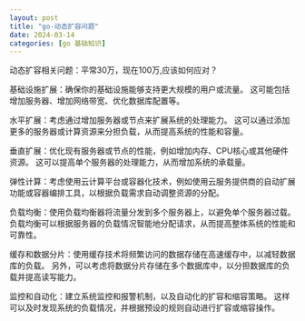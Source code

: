 ```yaml
---
layout: post
title: "go-动态扩容问题"
date: 2024-03-14
categories: [go 基础知识]
---
```


动态扩容相关问题：平常30万，现在100万,应该如何应对？


基础设施扩展：确保你的基础设施能够支持更大规模的用户或流量。
这可能包括增加服务器、增加网络带宽、优化数据库配置等。

水平扩展：考虑通过增加服务器或节点来扩展系统的处理能力。
这可以通过添加更多的服务器或计算资源来分担负载，从而提高系统的性能和容量。

垂直扩展：优化现有服务器或节点的性能，例如增加内存、CPU核心或其他硬件资源。
这可以提高单个服务器的处理能力，从而增加系统的承载量。

弹性计算：考虑使用云计算平台或容器化技术，例如使用云服务提供商的自动扩展功能或容器编排工具，以根据负载需求自动调整资源的分配。

负载均衡：使用负载均衡器将流量分发到多个服务器上，以避免单个服务器过载。
负载均衡可以根据服务器的负载情况智能地分配请求，从而提高整体系统的性能和可靠性。

缓存和数据分片：使用缓存技术将频繁访问的数据存储在高速缓存中，以减轻数据库的负载。
另外，可以考虑将数据分片存储在多个数据库中，以分担数据库的负载并提高读写能力。

监控和自动化：建立系统监控和报警机制，以及自动化的扩容和缩容策略。
这样可以及时发现系统的负载情况，并根据预设的规则自动进行扩容或缩容操作。


